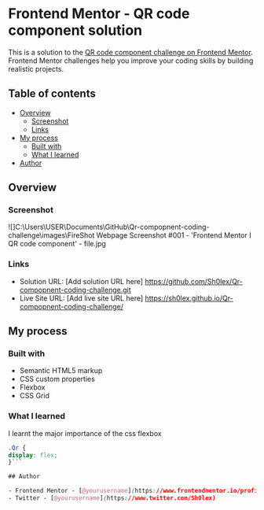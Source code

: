 # Frontend Mentor - QR code component solution

This is a solution to the [QR code component challenge on Frontend Mentor](https://www.frontendmentor.io/challenges/qr-code-component-iux_sIO_H). Frontend Mentor challenges help you improve your coding skills by building realistic projects. 

## Table of contents

- [Overview](#overview)
  - [Screenshot](#screenshot)
  - [Links](#links)
- [My process](#my-process)
  - [Built with](#built-with)
  - [What I learned](#what-i-learned)
- [Author](#author)

## Overview

### Screenshot

![]C:\Users\USER\Documents\GitHub\Qr-compopnent-coding-challenge\images\FireShot Webpage Screenshot #001 - 'Frontend Mentor I QR code component' - file.jpg

### Links

- Solution URL: [Add solution URL here] https://github.com/Sh0lex/Qr-compopnent-coding-challenge.git
- Live Site URL: [Add live site URL here] https://sh0lex.github.io/Qr-compopnent-coding-challenge/

## My process

### Built with

- Semantic HTML5 markup
- CSS custom properties
- Flexbox
- CSS Grid

### What I learned

I learnt the major importance of the css flexbox

```css
.Qr {
display: flex;
}```

## Author

- Frontend Mentor - [@yourusername](https://www.frontendmentor.io/profile/Sh0lex)
- Twitter - [@yourusername](https://www.twitter.com/Sh0lex)
